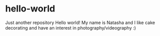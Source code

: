 # hello-world
Just another repository
Hello world! 
My name is Natasha and I like cake decorating and have an interest in photography/videography :)
